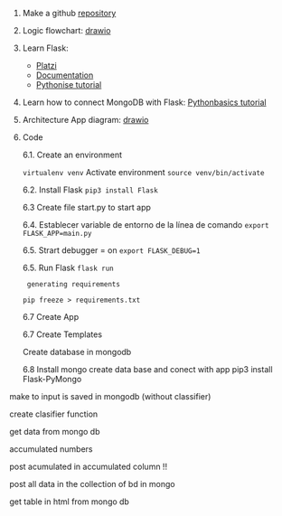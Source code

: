 1. Make a github [repository](https://github.com/isabelyb/apalabrados) 
2. Logic flowchart: [drawio](https://app.diagrams.net/)
3. Learn Flask: 
    * [Platzi](https://platzi.com/clases/flask/)
    * [Documentation](https://palletsprojects.com/p/flask/)
    * [Pythonise tutorial](https://pythonise.com/series/learning-flask/flask-application-structure)
4. Learn how to connect MongoDB with Flask:
    [Pythonbasics tutorial](https://pythonbasics.org/flask-mongodb/)
5. Architecture App diagram: [drawio](https://app.diagrams.net/)

6. Code  

    6.1. Create an environment 

    ```virtualenv venv```
    Activate environment
    ```source venv/bin/activate```

    6.2. Install Flask
    ```pip3 install Flask```
    
    6.3 Create file start.py to start app

    6.4. Establecer variable de entorno de la línea de comando
    ```export FLASK_APP=main.py```

    6.5. Strart debugger = on
    ```export FLASK_DEBUG=1```

    6.5. Run Flask
        ```flask run```

        generating requirements

    ```pip freeze > requirements.txt```


    6.7 Create App

    6.7 Create Templates

     Create database in mongodb

    6.8 Install mongo create data base and conect with app
    pip3 install Flask-PyMongo


make to input is saved in mongodb (without classifier)

create clasifier function

get data from mongo db

accumulated numbers

post acumulated in accumulated column !!

post all data in the collection of bd in mongo

get table in html from mongo db



